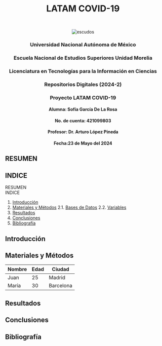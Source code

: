 <h1 align="center"> LATAM COVID-19 </h1> <br>

<p align="center">
    <img src="https://github.com/SofiaDeLaRosa/LATAM_COVID-19/blob/main/escudos.png" alt="escudos">
</p>

<h3 align="center"> Universidad Nacional Autónoma de México </h3> 
<h3 align="center">Escuela Nacional de Estudios Superiores Unidad Morelia </h3> 

<h3 align="center"> Licenciatura en Tecnologías para la Información en Ciencias </h3> 
<h3 align="center"> Repositorios Digitales (2024-2) </h3> 

<h3 align="center"> Proyecto LATAM COVID-19 </h3> 

<h4 align="center"> Alumna: Sofía García De La Rosa </h4> 
<h4 align="center"> No. de cuenta: 421099803 </h4>

<h4 align="center"> Profesor: Dr. Arturo López Pineda </h4> 

<h4 align="center"> Fecha:23 de Mayo del 2024 </h4> 

## RESUMEN

## INDICE
RESUMEN <br>
INDICE <br>
1. [Introducción](#introducción)
2. [Materiales y Métodos](#materiales_métodos)
   2.1. [Bases de Datos](#basesdedatos)
   2.2. [Variables](#variables)
4. [Resultados](#resultados)
5. [Conclusiones](#conclusiones)
6. [Bibliografía](#bibliografía)

## Introducción

## Materiales y Métodos

| Nombre    | Edad | Ciudad    |
|-----------|------|-----------|
| Juan      | 25   | Madrid    |
| María     | 30   | Barcelona |

## Resultados

## Conclusiones

## Bibliografía
